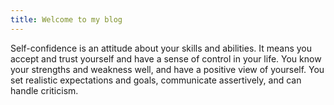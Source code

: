 ```yaml
---
title: Welcome to my blog
---
```


 Self-confidence is an attitude about your skills and abilities. It means you accept and trust yourself and have a sense of control in your life. You know your strengths and weakness well, and have a positive view of yourself. You set realistic expectations and goals, communicate assertively, and can handle criticism.
